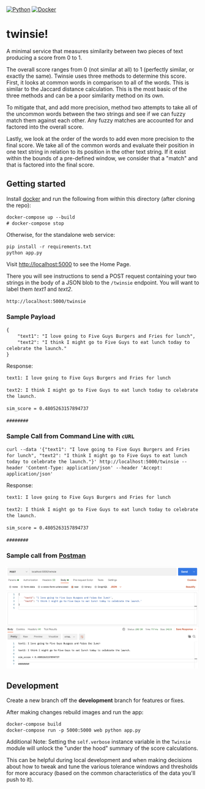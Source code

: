 [![Python](https://img.shields.io/badge/python-3.5%2C%203.6--dev-blue.svg)]()
[![Docker](https://img.shields.io/docker/automated/jrottenberg/ffmpeg.svg?maxAge=2592000)]()

# twinsie!

A minimal service that measures similarity between two pieces of text producing a score from 0 to 1.

The overall score ranges from 0 (not similar at all) to 1 (perfectly
similar, or exactly the same). Twinsie uses three methods to determine
this score. First, it looks at common words in comparison to all of the words.
This is similar to the Jaccard distance calculation. This is the most basic 
of the three methods and can be a poor similarity method on its own. 
    
To mitigate that, and add more precision, method two attempts to take all 
of the uncommon words between the two strings and see if we can fuzzy match 
them against each other. Any fuzzy matches are accounted for and factored 
into the overall score. 
    
Lastly, we look at the order of the words to add even more precision to the 
final score. We take all of the common words and evaluate their position in
one text string in relation to its position in the other text string. If it
exist within the bounds of a pre-defined window, we consider that a "match"
and that is factored into the final score.



## Getting started

Install [docker](https://docs.docker.com/engine/installation/) and run the following from within this directory (after cloning the repo):

```shell
docker-compose up --build
# docker-compose stop
```

Otherwise, for the standalone web service:

```shell
pip install -r requirements.txt
python app.py
```

Visit [http://localhost:5000](http://localhost:5000) to see the Home Page.

There you will see instructions to send a POST request containing your two strings in the body of a JSON blob to the `/twinsie` endpoint. You will want to label them *text1* and *text2*.

`http://localhost:5000/twinsie`


### Sample Payload

```
{
    "text1": "I love going to Five Guys Burgers and Fries for lunch",
    "text2": "I think I might go to Five Guys to eat lunch today to celebrate the launch."
}
```
Response:
```
text1: I love going to Five Guys Burgers and Fries for lunch

text2: I think I might go to Five Guys to eat lunch today to celebrate the launch.

sim_score = 0.4805263157894737

########
```


### Sample Call from Command Line with `cURL`

```shell
curl --data '{"text1": "I love going to Five Guys Burgers and Fries for lunch", "text2": "I think I might go to Five Guys to eat lunch today to celebrate the launch."}' http://localhost:5000/twinsie --header 'Content-Type: application/json' --header 'Accept: application/json'
```

Response:
```
text1: I love going to Five Guys Burgers and Fries for lunch

text2: I think I might go to Five Guys to eat lunch today to celebrate the launch.

sim_score = 0.4805263157894737

########
```

### Sample call from [Postman](https://www.postman.com/downloads/)
![](postman_sample.png)



## Development

Create a new branch off the **development** branch for features or fixes.

After making changes rebuild images and run the app:

```shell
docker-compose build
docker-compose run -p 5000:5000 web python app.py
```

Additional Note:
Setting the `self.verbose` instance variable in the `Twinsie` module will unlock the "under the hood" summary of the score calculations.

This can be helpful during local development and when making decisions about how to tweak and tune the various tolerance windows and thresholds for more accuracy (based on the common characteristics of the data you'll push to it).


